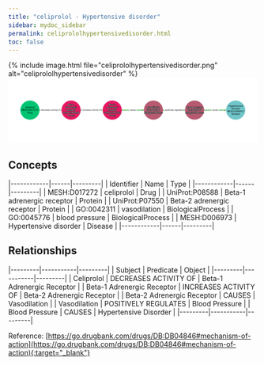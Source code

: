 ```yaml
---
title: "celiprolol - Hypertensive disorder"
sidebar: mydoc_sidebar
permalink: celiprololhypertensivedisorder.html
toc: false 
---
```


{% include image.html file="celiprololhypertensivedisorder.png" alt="celiprololhypertensivedisorder" %}![Path Visualization](/images/celiprololhypertensivedisorder.png)

## Concepts

|------------|------|---------|
| Identifier | Name | Type    |
|------------|------|---------|
| MESH:D017272 | celiprolol | Drug |
| UniProt:P08588 | Beta-1 adrenergic receptor | Protein |
| UniProt:P07550 | Beta-2 adrenergic receptor | Protein |
| GO:0042311 | vasodilation | BiologicalProcess |
| GO:0045776 | blood pressure | BiologicalProcess |
| MESH:D006973 | Hypertensive disorder | Disease |
|------------|------|---------|

## Relationships

|---------|-----------|---------|
| Subject | Predicate | Object  |
|---------|-----------|---------|
| Celiprolol | DECREASES ACTIVITY OF | Beta-1 Adrenergic Receptor |
| Beta-1 Adrenergic Receptor | INCREASES ACTIVITY OF | Beta-2 Adrenergic Receptor |
| Beta-2 Adrenergic Receptor | CAUSES | Vasodilation |
| Vasodilation | POSITIVELY REGULATES | Blood Pressure |
| Blood Pressure | CAUSES | Hypertensive Disorder |
|---------|-----------|---------|

Reference: [https://go.drugbank.com/drugs/DB:DB04846#mechanism-of-action](https://go.drugbank.com/drugs/DB:DB04846#mechanism-of-action){:target="_blank"}